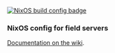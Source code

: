 <a href="https://github.com/MSF-OCB/NixOS/actions"><img src="https://github.com/MSF-OCB/NixOS/actions/workflows/build_deploy.yml/badge.svg" alt="NixOS build config badge" /></a>

### NixOS config for field servers
[Documentation on the wiki](https://github.com/MSF-OCB/NixOS/wiki).

